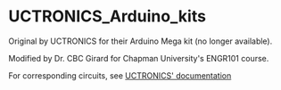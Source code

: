 # UCTRONICS_Arduino_kits

Original by UCTRONICS for their Arduino Mega kit (no longer available).

Modified by Dr. CBC Girard for Chapman University's ENGR101 course.

For corresponding circuits, see [UCTRONICS' documentation](https://www.uctronics.com/download/Amazon/Ultimate_Starter_Kit_for_Arduino.pdf?srsltid=AfmBOoq0eUnNz4c7X93Z0_fDruJszBpK_tIklDZcSVgK65R-RN1Qc2nJ)
